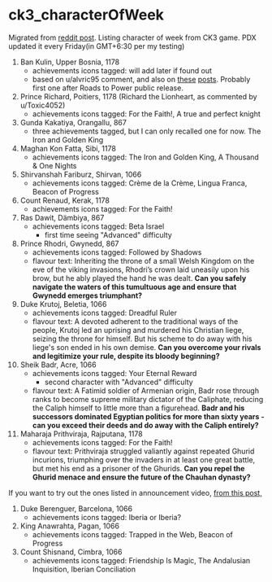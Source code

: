 # ck3_characterOfWeek
Migrated from [reddit post](https://www.reddit.com/r/CrusaderKings/comments/1g8hto1/asking_for_list_of_character_of_week_in_ck3/).
Listing character of week from CK3 game. PDX updated it every Friday(in GMT+6:30 per my testing)

1. Ban Kulin, Upper Bosnia, 1178
   * achievements icons tagged:  will add later if found out
   * based on  u/alvric95  comment, and also on [these](https://forum.paradoxplaza.com/forum/threads/character-of-the-week-ban-kulin-missing-relative.1705998/) [posts](https://forum.paradoxplaza.com/forum/threads/featured-character-missing-relative.1705766/). Probably first one after Roads to Power public release.
2. Prince Richard, Poitiers, 1178 (Richard the Lionheart, as commented by u/Toxic4052)
   * achievements icons tagged: For the Faith!, A true and perfect knight
3. Gunda Kakatiya, Orangallu, 867
   * three achievements tagged, but I can only recalled one for now. The Iron and Golden King
4. Maghan Kon Fatta, Sibi, 1178
   * achievements icons tagged: The Iron and Golden King, A Thousand & One Nights
5. Shirvanshah Fariburz, Shirvan, 1066
   * achievements icons tagged: Crème de la Crème, Lingua Franca, Beacon of Progress
6. Count Renaud, Kerak, 1178
   * achievements icons tagged: For the Faith!
7. Ras Dawit, Dämbiya, 867
   * achievements icons tagged: Beta Israel
      * first time seeing "Advanced" difficulty
8. Prince Rhodri, Gwynedd, 867
   * achievements icons tagged: Followed by Shadows
   * flavour text: Inheriting the throne of a small Welsh Kingdom on the eve of the viking invasions, Rhodri’s crown laid uneasily upon his brow, but he ably played the hand he was dealt. **Can you safely navigate the waters of this tumultuous age and ensure that Gwynedd emerges triumphant?**
9. Duke Krutoj, Beletia, 1066
   * achievements icons tagged: Dreadful Ruler
   * flavour text: A devoted adherent to the traditional ways of the people, Krutoj led an uprising and murdered his Christian liege, seizing the throne for himself. But his scheme to do away with his liege's son ended in his own demise. **Can you overcome your rivals and legitimize your rule, despite its bloody beginning?**
10. Sheik Badr, Acre, 1066
    * achievements icons tagged: Your Eternal Reward
        + second character with "Advanced" difficulty
    * flavour text: A Fatimid soldier of Armenian origin, Badr rose through ranks to become supreme military dictator of the Caliphate, reducing the Caliph himself to little more than a figurehead. **Badr and his successors dominated Egyptian politics for more than sixty years - can you exceed their deeds and do away with the Caliph entirely?**
11. Maharaja Prithviraja, Rajputana, 1178
    * achievements icons tagged: For the Faith!
    * flavour text: Prithviraja struggled valiantly against repeated Ghurid incurions, triumphing over the invaders in at least one great battle, but met his end as a prisoner of the Ghurids. **Can you repel the Ghurid menace and ensure the future of the Chauhan dynasty?**

If you want to try out the ones listed in announcement video, [from this post,](https://www.reddit.com/r/CrusaderKings/comments/1fk4b76/character_of_the_week_coming_with_free_update/)

1. Duke Berenguer, Barcelona, 1066
   * achievements icons tagged: Iberia or Iberia?
2. King Anawrahta, Pagan, 1066
   * achievements icons tagged: Trapped in the Web, Beacon of Progress
3. Count Shisnand, Cimbra, 1066
   * achievements icons tagged: Friendship Is Magic, The Andalusian Inquisition, Iberian Conciliation
